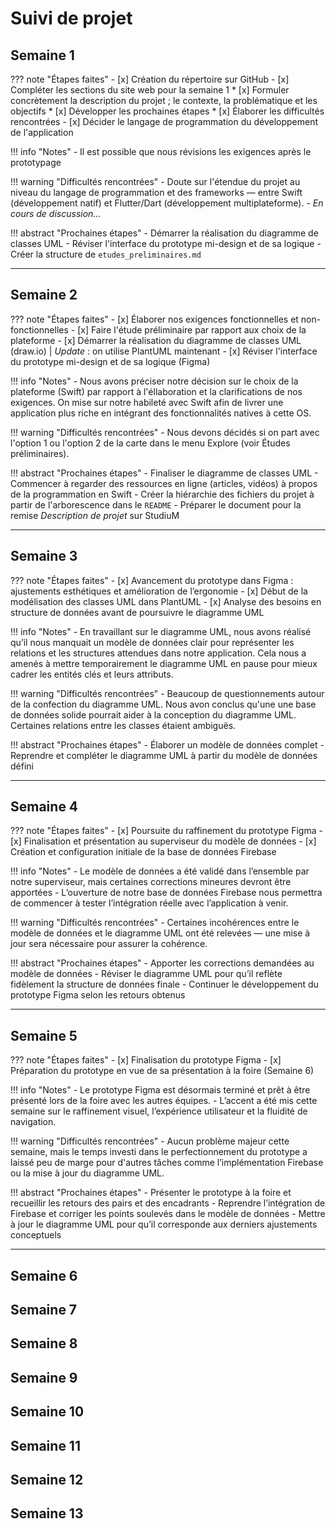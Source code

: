 # Suivi de projet

## Semaine 1

??? note "Étapes faites"
    - [x] Création du répertoire sur GitHub
    - [x] Compléter les sections du site web pour la semaine 1
        * [x] Formuler concrètement la description du projet ; le contexte, la problématique et les objectifs
        * [x] Développer les prochaines étapes
        * [x] Élaborer les difficultés rencontrées
    - [x] Décider le langage de programmation du développement de l'application

!!! info "Notes"
    - Il est possible que nous révisions les exigences après le prototypage

!!! warning "Difficultés rencontrées"
    - Doute sur l'étendue du projet au niveau du langage de programmation et des frameworks — entre Swift (développement natif) et Flutter/Dart (développement multiplateforme).
        - *En cours de discussion...*

!!! abstract "Prochaines étapes"
    - Démarrer la réalisation du diagramme de classes UML
    - Réviser l'interface du prototype mi-design et de sa logique
    - Créer la structure de `etudes_preliminaires.md`

---

## Semaine 2

??? note "Étapes faites"
    - [x] Élaborer nos exigences fonctionnelles et non-fonctionnelles
    - [x] Faire l'étude préliminaire par rapport aux choix de la plateforme
    - [x] Démarrer la réalisation du diagramme de classes UML (draw.io) | *Update* : on utilise PlantUML maintenant
    - [x] Réviser l'interface du prototype mi-design et de sa logique (Figma)

!!! info "Notes"
    - Nous avons préciser notre décision sur le choix de la plateforme (Swift) par rapport à l'éllaboration et la clarifications de nos exigences. On mise sur notre habileté avec Swift afin de livrer une application plus riche en intégrant des fonctionnalités natives à cette OS.

!!! warning "Difficultés rencontrées"
    - Nous devons décidés si on part avec l'option 1 ou l'option 2 de la carte dans le menu Explore (voir Études préliminaires).

!!! abstract "Prochaines étapes"
    - Finaliser le diagramme de classes UML
    - Commencer à regarder des ressources en ligne (articles, vidéos) à propos de la programmation en Swift
    - Créer la hiérarchie des fichiers du projet à partir de l'arborescence dans le `README`
    - Préparer le document pour la remise *Description de projet* sur StudiuM
  
---

## Semaine 3

??? note "Étapes faites"
    - [x] Avancement du prototype dans Figma : ajustements esthétiques et amélioration de l’ergonomie
    - [x] Début de la modélisation des classes UML dans PlantUML
    - [x] Analyse des besoins en structure de données avant de poursuivre le diagramme UML

!!! info "Notes"
    - En travaillant sur le diagramme UML, nous avons réalisé qu’il nous manquait un modèle de données clair pour représenter les relations et les structures attendues dans notre application. Cela nous a amenés à mettre temporairement le diagramme UML en pause pour mieux cadrer les entités clés et leurs attributs.

!!! warning "Difficultés rencontrées"
    - Beaucoup de questionnements autour de la confection du diagramme UML. Nous avon conclus qu'une une base de données solide pourrait aider à la conception du diagramme UML. Certaines relations entre les classes étaient ambiguës.

!!! abstract "Prochaines étapes"
    - Élaborer un modèle de données complet
    - Reprendre et compléter le diagramme UML à partir du modèle de données défini


---

## Semaine 4

??? note "Étapes faites"
    - [x] Poursuite du raffinement du prototype Figma
    - [x] Finalisation et présentation au superviseur du modèle de données
    - [x] Création et configuration initiale de la base de données Firebase

!!! info "Notes"
    - Le modèle de données a été validé dans l’ensemble par notre superviseur, mais certaines corrections mineures devront être apportées 
    - L’ouverture de notre base de données Firebase nous permettra de commencer à tester l’intégration réelle avec l’application à venir.

!!! warning "Difficultés rencontrées"
    - Certaines incohérences entre le modèle de données et le diagramme UML ont été relevées — une mise à jour sera nécessaire pour assurer la cohérence.

!!! abstract "Prochaines étapes"
    - Apporter les corrections demandées au modèle de données
    - Réviser le diagramme UML pour qu’il reflète fidèlement la structure de données finale
    - Continuer le développement du prototype Figma selon les retours obtenus

---

## Semaine 5

??? note "Étapes faites"
    - [x] Finalisation du prototype Figma
    - [x] Préparation du prototype en vue de sa présentation à la foire (Semaine 6)

!!! info "Notes"
    - Le prototype Figma est désormais terminé et prêt à être présenté lors de la foire avec les autres équipes.
    - L’accent a été mis cette semaine sur le raffinement visuel, l’expérience utilisateur et la fluidité de navigation.

!!! warning "Difficultés rencontrées"
    - Aucun problème majeur cette semaine, mais le temps investi dans le perfectionnement du prototype a laissé peu de marge pour d'autres tâches comme l’implémentation Firebase ou la mise à jour du diagramme UML.

!!! abstract "Prochaines étapes"
    - Présenter le prototype à la foire et recueillir les retours des pairs et des encadrants
    - Reprendre l’intégration de Firebase et corriger les points soulevés dans le modèle de données
    - Mettre à jour le diagramme UML pour qu’il corresponde aux derniers ajustements conceptuels

---


## Semaine 6

## Semaine 7

## Semaine 8

## Semaine 9

## Semaine 10

## Semaine 11

## Semaine 12

## Semaine 13
